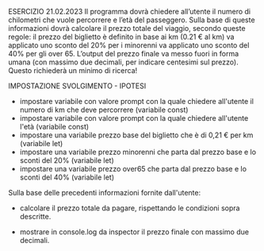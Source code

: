 ESERCIZIO 21.02.2023
Il programma dovrà chiedere all’utente il numero di chilometri che vuole percorrere e l’età del passeggero.
Sulla base di queste informazioni dovrà calcolare il prezzo totale del viaggio, secondo queste regole:
il prezzo del biglietto è definito in base ai km (0.21 € al km)
va applicato uno sconto del 20% per i minorenni
va applicato uno sconto del 40% per gli over 65.
L’output del prezzo finale va messo fuori in forma umana (con massimo due decimali, per indicare centesimi sul prezzo).
Questo richiederà un minimo di ricerca!

IMPOSTAZIONE SVOLGIMENTO - IPOTESI
- impostare variabile con valore prompt con la quale chiedere
all'utente il numero di km che deve percorrere (variabile const)
- impostare variabile con valore prompt con la quale chiedere
all'utente l'età (variabile const)
- impostare una variabile prezzo base del biglietto che è di 0,21 € per km (variabile let)
- impostare una variabile prezzo minorenni che parta dal prezzo base e lo sconti del 20% (variabile let)
- impostare una variabile prezzo over65 che parta dal prezzo base e lo sconti  del 40% (variabile let)

Sulla base delle precedenti informazioni fornite dall'utente:
- calcolare il prezzo totale da pagare, rispettando le condizioni sopra descritte.

- mostrare in console.log da inspector il prezzo finale con massimo
due decimali.
